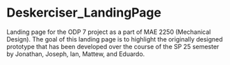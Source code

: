 # Deskerciser_LandingPage
Landing page for the ODP 7 project as a part of MAE 2250 (Mechanical Design). The goal of this landing page is to highlight the originally designed prototype that has been developed over the course of the SP 25 semester by Jonathan, Joseph, Ian, Mattew, and Eduardo.

